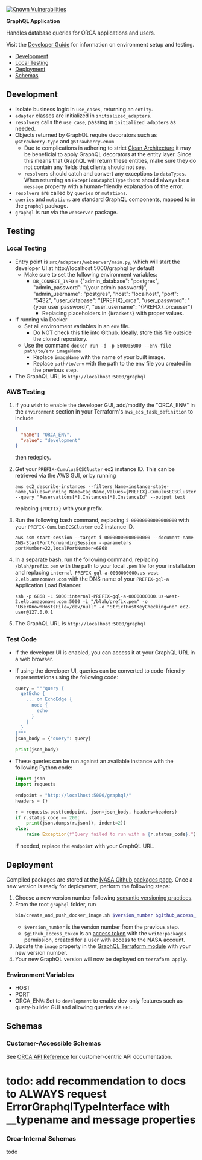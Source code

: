 [![Known Vulnerabilities](https://snyk.io/test/github/nasa/cumulus-orca/badge.svg?targetFile=graphql/requirements.txt)](https://snyk.io/test/github/nasa/cumulus-orca?targetFile=graphql/requirements.txt)

**GraphQL Application**

Handles database queries for ORCA applications and users.

Visit the [Developer Guide](https://nasa.github.io/cumulus-orca/docs/developer/development-guide/code/contrib-code-intro) for information on environment setup and testing.

- [Development](#development)
- [Local Testing](#local-testing)
- [Deployment](#deployment)
- [Schemas](#schemas)

## Development
- Isolate business logic in `use_cases`, returning an `entity`.
- `adapter` classes are initialized in `initialized_adapters`.
- `resolvers` calls the `use_case`, passing in `initialized_adapters` as needed.
- Objects returned by GraphQL require decorators such as `@strawberry.type` and `@strawberry.enum`
  - Due to complications in adhering to strict 
    [Clean Architecture](https://nasa.github.io/cumulus-orca/docs/developer/development-guide/code/clean-architecture)
    it may be beneficial to apply GraphQL decorators at the entity layer.
    Since this means that GraphQL will return these entities, 
    make sure they do not contain any fields that clients should not see.
  - `resolvers` should catch and convert any exceptions to `dataTypes`.
    When returning an `ExceptionGraphqlType` there should always be a `message` property 
    with a human-friendly explanation of the error.
- `resolvers` are called by `queries` or `mutations`.
- `queries` and `mutations` are standard GraphQL components, mapped to in the `graphql` package.
- `graphql` is run via the `webserver` package.

## Testing
### Local Testing
- Entry point is `src/adapters/webserver/main.py`, 
  which will start the developer UI at http://localhost:5000/graphql by default
  - Make sure to set the following environment variables:
    - `DB_CONNECT_INFO` = {"admin_database": "postgres", "admin_password": "{your admin password}", "admin_username": "postgres", "host": "localhost", "port": "5432", "user_database": "{PREFIX}_orca", "user_password": "{your user password}", "user_username": "{PREFIX}_orcauser"}
      - Replacing placeholders in `{brackets}` with proper values.
- If running via Docker
  - Set all environment variables in an `env` file.
    - Do NOT check this file into Github. Ideally, store this file outside the cloned repository.
  - Use the command `docker run -d -p 5000:5000 --env-file path/to/env imageName` 
    - Replace `imageName` with the name of your built image.
    - Replace `path/to/env` with the path to the env file you created in the previous step.
- The GraphQL URL is `http://localhost:5000/graphql`

### AWS Testing
1. If you wish to enable the developer GUI, add/modify the "ORCA_ENV" 
   in the `environment` section in your Terraform's `aws_ecs_task_definition` to include
   ```json
   {
     "name": "ORCA_ENV",
     "value": "development"
   }
   ```
   then redeploy.

2. Get your `PREFIX-CumulusECSCluster` ec2 instance ID.
   This can be retrieved via the AWS GUI, or by running
   ```shell
   aws ec2 describe-instances --filters Name=instance-state-name,Values=running Name=tag:Name,Values={PREFIX}-CumulusECSCluster --query "Reservations[*].Instances[*].InstanceId" --output text
   ```
   replacing `{PREFIX}` with your prefix.

3. Run the following bash command, 
   replacing `i-00000000000000000` with your `PREFIX-CumulusECSCluster` ec2 instance ID.
   ```shell
   aws ssm start-session --target i-00000000000000000 --document-name AWS-StartPortForwardingSession --parameters portNumber=22,localPortNumber=6868
   ```
4. In a separate bash, run the following command,
   replacing `/blah/prefix.pem` with the path to your local `.pem` file for your installation and
   replacing `internal-PREFIX-gql-a-0000000000.us-west-2.elb.amazonaws.com` with the DNS name of your `PREFIX-gql-a` Application Load Balancer.
   ```shell
   ssh -p 6868 -L 5000:internal-PREFIX-gql-a-0000000000.us-west-2.elb.amazonaws.com:5000 -i "/blah/prefix.pem" -o "UserKnownHostsFile=/dev/null" -o "StrictHostKeyChecking=no" ec2-user@127.0.0.1
   ```
5. The GraphQL URL is `http://localhost:5000/graphql`

### Test Code
- If the developer UI is enabled, you can access it at your GraphQL URL in a web browser.
- If using the developer UI, queries can be converted to code-friendly representations using the following code:
  ```python
  query = """query {
    getEcho {
      ... on EchoEdge {
        node {
          echo
        }
      }
    }
  }"""
  json_body = {"query": query}
  
  print(json_body)
  ```
  
- These queries can be run against an available instance with the following Python code:
  ```python
  import json
  import requests
  
  endpoint = "http://localhost:5000/graphql/"
  headers = {}
  
  r = requests.post(endpoint, json=json_body, headers=headers)
  if r.status_code == 200:
      print(json.dumps(r.json(), indent=2))
  else:
      raise Exception(f"Query failed to run with a {r.status_code}.")
  ```
  If needed, replace the `endpoint` with your GraphQL URL.

## Deployment
Compiled packages are stored at the [NASA Github packages page](https://github.com/orgs/nasa/packages/container/package/cumulus-orca%2Fgraphql).
Once a new version is ready for deployment, perform the following steps:
1. Choose a new version number following [semantic versioning practices](https://semver.org/).
1. From the root `graphql` folder, run
   ```bash
   bin/create_and_push_docker_image.sh $version_number $github_access_token
   ```
   - `$version_number` is the version number from the previous step.
   - `$github_access_token` is an [access token](https://github.com/settings/tokens) with the `write:packages` permission, created for a user with access to the NASA account.
1. Update the `image` property in the [GraphQL Terraform module](https://github.com/nasa/cumulus-orca/blob/master/modules/graph_ql/main.tf) with your new version number.
1. Your new GraphQL version will now be deployed on `terraform apply`.

### Environment Variables
- HOST
- PORT
- ORCA_ENV: Set to `development` to enable dev-only features such as query-builder GUI and allowing queries via `GET`.
  

<a name="input-output-schemas"></a>
## Schemas
### Customer-Accessible Schemas
See [ORCA API Reference](https://nasa.github.io/cumulus-orca/docs/developer/api/orca-api) 
for customer-centric API documentation.
# todo: add recommendation to docs to ALWAYS request ErrorGraphqlTypeInterface with __typename and message properties

### Orca-Internal Schemas
todo

